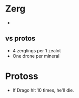 # Zerg
* 

## vs protos
* 4 zerglings per 1 zealot
* One drone per mineral 


# Protoss
* If Drago hit 10 times, he'll die.